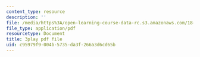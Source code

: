 ```yaml
---
content_type: resource
description: ''
file: /media/https%3A/open-learning-course-data-rc.s3.amazonaws.com/18-01sc-single-variable-calculus-fall-2010/c95979f9004b5735da3f266a3d6cd65b_-MI0b4h3rS0.pdf
file_type: application/pdf
resourcetype: Document
title: 3play pdf file
uid: c95979f9-004b-5735-da3f-266a3d6cd65b
---
```


